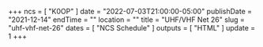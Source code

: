 +++
ncs = [ "K0OP" ]
date = "2022-07-03T21:00:00-05:00"
publishDate = "2021-12-14"
endTime = ""
location = ""
title = "UHF/VHF Net 26"
slug = "uhf-vhf-net-26"
dates = [ "NCS Schedule" ]
outputs = [ "HTML" ]
update = 1
+++
